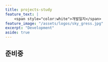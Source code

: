 ```yaml
---
title: projects-study
feature_text: |
    <span style="color:white">개발일지</span>
feature_image: "/assets/logos/sky_gress.jpg"
excerpt: "Development"
aside: true
---
```


## 준비중
